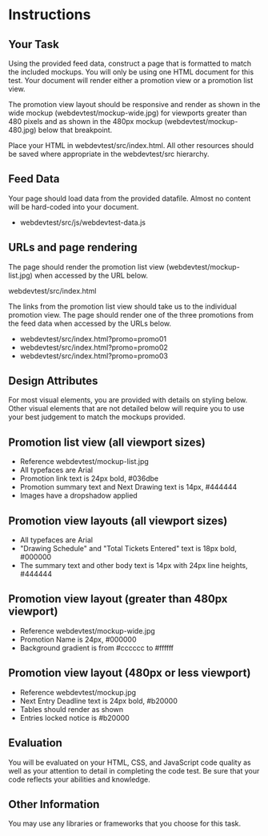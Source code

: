 Instructions
============

Your Task
---------

Using the provided feed data, construct a page that is formatted to match the included mockups. You will only be using one HTML document for this test. Your document will render either a promotion view or a promotion list view.

The promotion view layout should be responsive and render as shown in the wide mockup (webdevtest/mockup-wide.jpg) for viewports greater than 480 pixels and as shown in the 480px mockup (webdevtest/mockup-480.jpg) below that breakpoint.

Place your HTML in webdevtest/src/index.html. All other resources should be saved where appropriate in the webdevtest/src hierarchy.

Feed Data
---------

Your page should load data from the provided datafile. Almost no content will be hard-coded into your document.

- webdevtest/src/js/webdevtest-data.js

URLs and page rendering
-----------------------

The page should render the promotion list view (webdevtest/mockup-list.jpg) when accessed by the URL below.

webdevtest/src/index.html

The links from the promotion list view should take us to the individual promotion view. The page should render one of the three promotions from the feed data when accessed by the URLs below.

- webdevtest/src/index.html?promo=promo01
- webdevtest/src/index.html?promo=promo02
- webdevtest/src/index.html?promo=promo03

Design Attributes
-----------------

For most visual elements, you are provided with details on styling below. Other visual elements that are not detailed below will require you to use your best judgement to match the mockups provided.

Promotion list view (all viewport sizes)
----------------------------------------

- Reference webdevtest/mockup-list.jpg
- All typefaces are Arial
- Promotion link text is 24px bold, #036dbe
- Promotion summary text and Next Drawing text is 14px, #444444
- Images have a dropshadow applied

Promotion view layouts (all viewport sizes)
-------------------------------------------

- All typefaces are Arial
- "Drawing Schedule" and "Total Tickets Entered" text is 18px bold, #000000
- The summary text and other body text is 14px with 24px line heights, #444444

Promotion view layout (greater than 480px viewport)
---------------------------------------------------

- Reference webdevtest/mockup-wide.jpg
- Promotion Name is 24px, #000000
- Background gradient is from #cccccc to #ffffff

Promotion view layout (480px or less viewport)
---------------------------------------------------

- Reference webdevtest/mockup.jpg
- Next Entry Deadline text is 24px bold, #b20000
- Tables should render as shown
- Entries locked notice is #b20000

Evaluation
----------

You will be evaluated on your HTML, CSS, and JavaScript code quality as well as your attention to detail in completing the code test. Be sure that your code reflects your abilities and knowledge.

Other Information
-----------------

You may use any libraries or frameworks that you choose for this task.